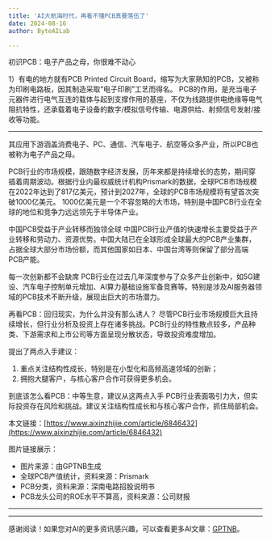 ```yaml
---
title: 'AI大航海时代，再看不懂PCB真要落伍了'
date: 2024-08-16
author: ByteAILab

---
```


初识PCB：电子产品之母，你很难不动心

1）有电的地方就有PCB
Printed Circuit Board，缩写为大家熟知的PCB，又被称为印刷电路板，因其制造采取“电子印刷”工艺而得名。
PCB的作用，是充当电子元器件进行电气互连的载体与起到支撑作用的基座，不仅为线路提供电绝缘等电气阻抗特性，还承载着电子设备的数字/模拟信号传输、电源供给、射频信号发射/接收等功能。

---

其应用下游涵盖消费电子、PC、通信、汽车电子、航空等众多产业，所以PCB也被称为电子产品之母。

PCB行业的市场规模，跟随数字经济发展，历年来都是持续增长的态势，期间穿插着周期波动。根据行业内最权威统计机构Prismark的数据，全球PCB市场规模在2022年达到了817亿美元，预计到2027年，全球的PCB市场规模将有望首次突破1000亿美元。
1000亿美元是一个不容忽略的大市场，特别是中国PCB行业在全球的地位和竞争力远远领先于半导体产业。

中国PCB受益于产业转移而独领全球
中国PCB行业产值的快速增长主要受益于产业转移和劳动力、资源优势。中国大陆已在全球形成全球最大的PCB产业集群，占据全球大部分市场份额，而其他国家如日本、中国台湾等则保留了部分高端PCB产能。

每一次创新都不会缺席
PCB行业在过去几年深度参与了众多产业创新中，如5G建设、汽车电子控制单元增加、AI算力基础设施军备竞赛等。特别是涉及AI服务器领域的PCB技术不断升级，展现出巨大的市场潜力。

再看PCB：回归现实，为什么并没有那么诱人？
尽管PCB行业市场规模巨大且持续增长，但行业分析及投资上存在诸多挑战。PCB行业的特性散点较多，产品种类、下游需求和上市公司等方面呈现分散状态，导致投资难度增加。

提出了两点入手建议：
1. 重点关注结构性成长，特别是在小型化和高频高速领域的创新；
2. 拥抱大腿客户，与核心客户合作可获得更多机会。

到底该怎么看PCB：中等生意，建议从这两点入手
PCB行业表面吸引力大，但实际投资存在风险和挑战。建议关注结构性成长和与核心客户合作，抓住局部机会。

本文链接：[https://www.aixinzhijie.com/article/6846432](https://www.aixinzhijie.com/article/6846432)

图片链接展示：
- 图片来源：由GPTNB生成
- 全球PCB产值统计，资料来源：Prismark
- PCB分类，资料来源：深南电路招股说明书
- PCB龙头公司的ROE水平不算高，资料来源：公司财报

---
---
感谢阅读！如果您对AI的更多资讯感兴趣，可以查看更多AI文章：[GPTNB](https://gptnb.com)。